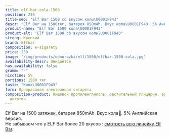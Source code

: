 ```yaml
---
title: elf-bar-cola-1500
position: 230
title-seo: "Elf Bar 1500 со вкусом колы\U0001F943"
descr: "Elf Bar на 1500тяг, батарея 850mAh. Вкус кола\U0001F943. 5% Английская версия."
product-name: "Elf Bar 1500 кола\U0001F943"
product-alt: "Elf Bar 1500 со вкусом колы\U0001F943"
strong: Крепкий
brand: Elfbar
composition: e-sigarety
price: 250
image: "/img/products/odnorazki/elf/1500/elfbar-1500-cola.jpg"
availability-descr: Ожидается
has_availability: false
gramm: "-"
nicotine: 5%
portions: 1500 тяг
taste: "Кола\U0001F943"
form: Одноразовая электронная сигарета
composition-product: Пищевой пропиленгликоль, растительный глицерин, ароматизатор,
  никотин
---
```


Elf Bar на 1500 затяжек, батарея 850mAh. Вкус кола🥃. 5% Английская версия.<br>
Не забываем что у ELF Bar более 20 вкусов : [смотреть всю линейку Elf Bar](/elfbar).